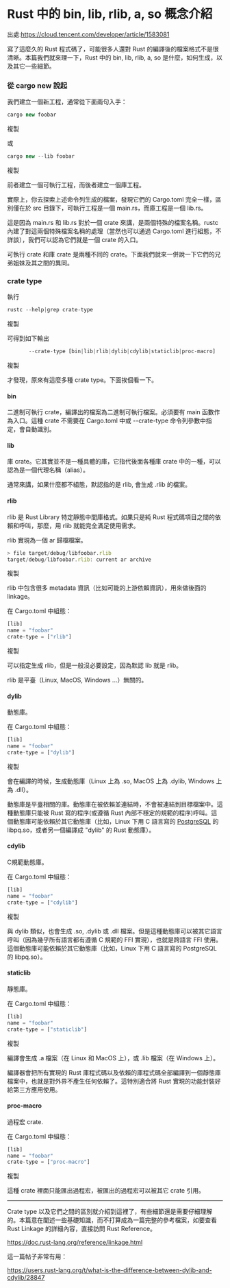 

# Rust 中的 bin, lib, rlib, a, so 概念介紹

出處:https://cloud.tencent.com/developer/article/1583081



寫了這麼久的 Rust 程式碼了，可能很多人還對 Rust 的編譯後的檔案格式不是很清晰。本篇我們就來理一下，Rust 中的 bin, lib, rlib, a, so 是什麼，如何生成，以及其它一些細節。

### **從 cargo new 說起**

我們建立一個新工程，通常從下面兩句入手：

```javascript
cargo new foobar
```

複製

或

```javascript
cargo new --lib foobar
```

複製

前者建立一個可執行工程，而後者建立一個庫工程。

實際上，你去探索上述命令列生成的檔案，發現它們的 Cargo.toml 完全一樣，區別僅在於 src 目錄下，可執行工程是一個 main.rs，而庫工程是一個 lib.rs。

這是因為 main.rs 和 lib.rs 對於一個 crate 來講，是兩個特殊的檔案名稱。rustc 內建了對這兩個特殊檔案名稱的處理（當然也可以通過 Cargo.toml 進行組態，不詳談），我們可以認為它們就是一個 crate 的入口。

可執行 crate 和庫 crate 是兩種不同的 crate。下面我們就來一併說一下它們的兄弟姐妹及其之間的異同。

### **crate type**

執行

```javascript
rustc --help|grep crate-type
```

複製

可得到如下輸出

```javascript
       --crate-type [bin|lib|rlib|dylib|cdylib|staticlib|proc-macro]
```

複製

才發現，原來有這麼多種 crate type。下面挨個看一下。

#### **bin**

二進制可執行 crate，編譯出的檔案為二進制可執行檔案。必須要有 main 函數作為入口。這種 crate 不需要在 Cargo.toml 中或 --crate-type 命令列參數中指定，會自動識別。

#### **lib**

庫 crate。它其實並不是一種具體的庫，它指代後面各種庫 crate 中的一種，可以認為是一個代理名稱（alias）。

通常來講，如果什麼都不組態，默認指的是 rlib, 會生成 .rlib 的檔案。

#### **rlib**

rlib 是 Rust Library 特定靜態中間庫格式。如果只是純 Rust 程式碼項目之間的依賴和呼叫，那麼，用 rlib 就能完全滿足使用需求。

rlib 實現為一個 ar 歸檔檔案。

```javascript
> file target/debug/libfoobar.rlib
target/debug/libfoobar.rlib: current ar archive
```

複製

rlib 中包含很多 metadata 資訊（比如可能的上游依賴資訊），用來做後面的 linkage。

在 Cargo.toml 中組態：

```javascript
[lib]
name = "foobar"
crate-type = ["rlib"]
```

複製

可以指定生成 rlib，但是一般沒必要設定，因為默認 lib 就是 rlib。

rlib 是平臺（Linux, MacOS, Windows ...）無關的。

#### **dylib**

動態庫。

在 Cargo.toml 中組態：

```javascript
[lib]
name = "foobar"
crate-type = ["dylib"]
```

複製

會在編譯的時候，生成動態庫（Linux 上為 .so, MacOS 上為 .dylib, Windows 上為 .dll）。

動態庫是平臺相關的庫。動態庫在被依賴並連結時，不會被連結到目標檔案中。這種動態庫只能被 Rust 寫的程序(或遵循 Rust 內部不穩定的規範的程序)呼叫。這個動態庫可能依賴於其它動態庫（比如，Linux 下用 C 語言寫的 [PostgreSQL](https://cloud.tencent.com/product/postgresql?from=10680) 的 libpq.so，或者另一個編譯成 "dylib" 的 Rust 動態庫）。

#### **cdylib**

C規範動態庫。

在 Cargo.toml 中組態：

```javascript
[lib]
name = "foobar"
crate-type = ["cdylib"]
```

複製

與 dylib 類似，也會生成 .so, .dylib 或 .dll 檔案。但是這種動態庫可以被其它語言呼叫（因為幾乎所有語言都有遵循 C 規範的 FFI 實現），也就是跨語言 FFI 使用。這個動態庫可能依賴於其它動態庫（比如，Linux 下用 C 語言寫的 PostgreSQL 的 libpq.so）。

#### **staticlib**

靜態庫。

在 Cargo.toml 中組態：

```javascript
[lib]
name = "foobar"
crate-type = ["staticlib"]
```

複製

編譯會生成 .a 檔案（在 Linux 和 MacOS 上），或 .lib 檔案（在 Windows 上）。

編譯器會把所有實現的 Rust 庫程式碼以及依賴的庫程式碼全部編譯到一個靜態庫檔案中，也就是對外界不產生任何依賴了。這特別適合將 Rust 實現的功能封裝好給第三方應用使用。

#### **proc-macro**

過程宏 crate.

在 Cargo.toml 中組態：

```javascript
[lib]
name = "foobar"
crate-type = ["proc-macro"]
```

複製

這種 crate 裡面只能匯出過程宏，被匯出的過程宏可以被其它 crate 引用。

------

Crate type 以及它們之間的區別就介紹到這裡了，有些細節還是需要仔細理解的。本篇意在闡述一些基礎知識，而不打算成為一篇完整的參考檔案，如要查看 Rust Linkage 的詳細內容，直接訪問 Rust Reference。

https://doc.rust-lang.org/reference/linkage.html

這一篇帖子非常有用：

https://users.rust-lang.org/t/what-is-the-difference-between-dylib-and-cdylib/28847